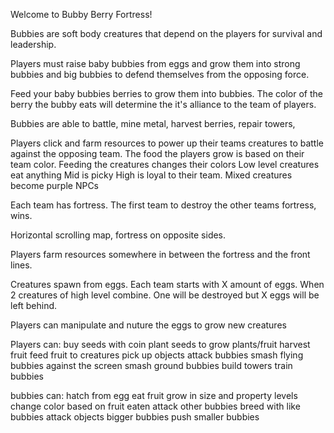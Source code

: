 Welcome to Bubby Berry Fortress!

Bubbies are soft body creatures that depend on the players for survival and leadership.

Players must raise baby bubbies from eggs and grow them into strong bubbies and big bubbies to defend themselves from the opposing force.

Feed your baby bubbies berries to grow them into bubbies.
The color of the berry the bubby eats will determine the it's alliance to the team of players.


Bubbies are able to battle, mine metal, harvest berries, repair towers, 



Players click and farm resources to power up their teams 
creatures to battle against the opposing team.
The food the players grow is based on their team color.
Feeding the creatures changes their colors
Low level creatures eat anything
Mid is picky
High is loyal to their team.
Mixed creatures become purple NPCs

Each team has fortress. The first team to destroy the
other teams fortress, wins.

Horizontal scrolling map, fortress on opposite sides.

Players farm resources somewhere in between the fortress
and the front lines.

Creatures spawn from eggs. Each team starts with X 
amount of eggs. When 2 creatures of high level combine.
One will be destroyed but X eggs will be left behind.

Players can manipulate and nuture the eggs to grow new creatures

Players can:
buy seeds with coin 
plant seeds to grow plants/fruit
harvest fruit
feed fruit to creatures
pick up objects
attack bubbies
smash flying bubbies against the screen 
smash ground bubbies
build towers
train bubbies

bubbies can:
hatch from egg
eat fruit
grow in size and property levels
change color based on fruit eaten
attack other bubbies
breed with like bubbies
attack objects
bigger bubbies push smaller bubbies
